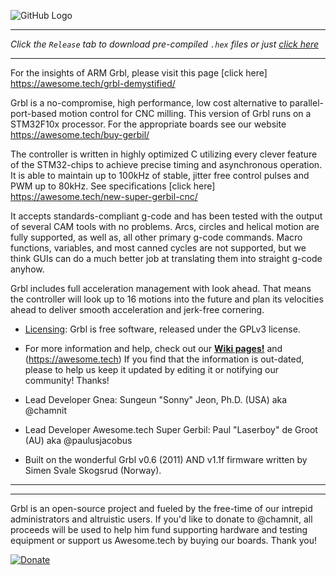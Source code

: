 ![GitHub Logo](https://awesome.tech/wp-content/uploads/2018/11/20181030_103220-1-e1547624499622.jpg)

***
_Click the `Release` tab to download pre-compiled `.hex` files or just [click here](https://awesome.tech/downloads/)_
***
For the insights of ARM Grbl, please visit this page [click here] https://awesome.tech/grbl-demystified/

Grbl is a no-compromise, high performance, low cost alternative to parallel-port-based motion control for CNC milling. This version of Grbl runs on a STM32F10x processor. For the appropriate boards see our website https://awesome.tech/buy-gerbil/

The controller is written in highly optimized C utilizing every clever feature of the STM32-chips to achieve precise timing and asynchronous operation. It is able to maintain up to 100kHz of stable, jitter free control pulses and PWM up to 80kHz. See specifications [click here] https://awesome.tech/new-super-gerbil-cnc/

It accepts standards-compliant g-code and has been tested with the output of several CAM tools with no problems. Arcs, circles and helical motion are fully supported, as well as, all other primary g-code commands. Macro functions, variables, and most canned cycles are not supported, but we think GUIs can do a much better job at translating them into straight g-code anyhow.

Grbl includes full acceleration management with look ahead. That means the controller will look up to 16 motions into the future and plan its velocities ahead to deliver smooth acceleration and jerk-free cornering.

* [Licensing](https://github.com/gnea/grbl/wiki/Licensing): Grbl is free software, released under the GPLv3 license.

* For more information and help, check out our **[Wiki pages!](https://github.com/gnea/grbl/wiki)** and (https://awesome.tech) If you find that the information is out-dated, please to help us keep it updated by editing it or notifying our community! Thanks!

* Lead Developer Gnea: Sungeun "Sonny" Jeon, Ph.D. (USA) aka @chamnit

* Lead Developer Awesome.tech Super Gerbil: Paul "Laserboy" de Groot (AU) aka @paulusjacobus

* Built on the wonderful Grbl v0.6 (2011) AND v1.1f firmware written by Simen Svale Skogsrud (Norway).

***

-------------
Grbl is an open-source project and fueled by the free-time of our intrepid administrators and altruistic users. If you'd like to donate to @chamnit, all proceeds will be used to help him fund supporting hardware and testing equipment or support us Awesome.tech by buying our boards. Thank you!

[![Donate](https://www.paypalobjects.com/en_US/i/btn/btn_donate_LG.gif)](https://www.paypal.com/cgi-bin/webscr?cmd=_s-xclick&hosted_button_id=CUGXJHXA36BYW)

